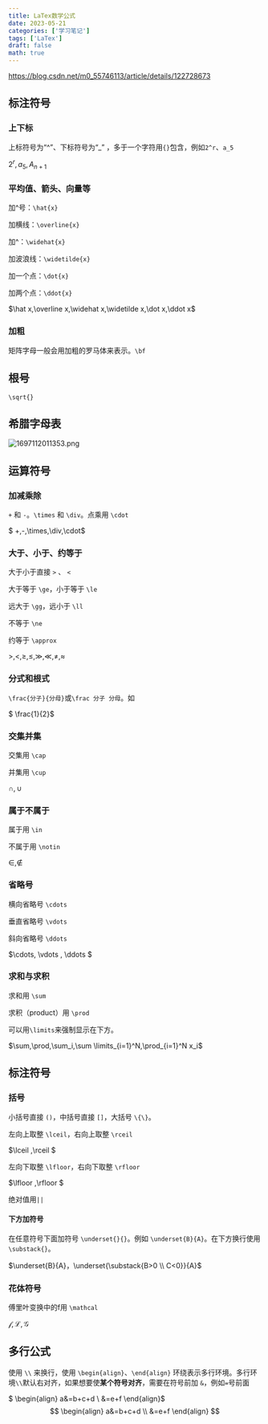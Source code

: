 ```yaml
---
title: LaTex数学公式
date: 2023-05-21
categories: ['学习笔记']
tags: ['LaTex']
draft: false
math: true
---
```


https://blog.csdn.net/m0_55746113/article/details/122728673

## 标注符号

### 上下标

上标符号为“^”、下标符号为“_” ，多于一个字符用`{}`包含，例如`2^r`、`a_5`

$2^r,a_5,A_{n+1}$

### 平均值、箭头、向量等

加^号：`\hat{x}`

加横线：`\overline{x}`

加^：`\widehat{x}`

加波浪线：`\widetilde{x}`

加一个点：`\dot{x}`

加两个点：`\ddot{x}`

$\hat x,\overline x,\widehat x,\widetilde x,\dot x,\ddot x$

### 加粗

矩阵字母一般会用加粗的罗马体来表示。`\bf`

## 根号

`\sqrt{}`

## 希腊字母表

![1697112011353.png](https://img.braindance.top/article/2023/10/12/6527dfcd9db91.png)

## 运算符号

### 加减乘除

`+` 和 `-`。`\times` 和 `\div`。点乘用 `\cdot`

$ +,-,\times,\div,\cdot$

### 大于、小于、约等于

大于小于直接  `>` 、 `<`

大于等于 `\ge`，小于等于 `\le`

远大于 `\gg`，远小于 `\ll`

不等于 `\ne`

约等于 `\approx`

$>,<,\ge,\le,\gg,\ll,\ne,\approx$

### 分式和根式

`\frac{分子}{分母}`或`\frac 分子 分母`。如

$ \frac{1}{2}$ 

### 交集并集

交集用 `\cap`

并集用 `\cup`

$\cap,\cup$

### 属于不属于

属于用 `\in`

不属于用 `\notin`

$\in,\notin$

### 省略号

横向省略号 `\cdots`

垂直省略号 `\vdots`

斜向省略号 `\ddots`

$\cdots, \vdots , \ddots $

### 求和与求积

求和用 `\sum`

求积（product）用 `\prod`

可以用`\limits`来强制显示在下方。

$\sum,\prod,\sum_i,\sum \limits_{i=1}^N,\prod_{i=1}^N x_i$

## 标注符号

### 括号

小括号直接 `()`，中括号直接 `[]`，大括号 `\{\}`。

左向上取整 `\lceil`，右向上取整 `\rceil`

 $\lceil ,\rceil $

左向下取整 `\lfloor`，右向下取整 `\rfloor`

$\lfloor ,\rfloor $

绝对值用`||`

#### 下方加符号

在任意符号下面加符号 `\underset{}{}`。例如 `\underset{B}{A}`。在下方换行使用 `\substack{}`。

$\underset{B}{A}，\underset{\substack{B>0 \\ C<0}}{A}$

### 花体符号

傅里叶变换中的f用 `\mathcal`

$\mathcal f,\mathcal L,\mathcal G$

## 多行公式

使用 `\\` 来换行，使用 `\begin{align}`、`\end{align}` 环绕表示多行环境。多行环境`\\`默认右对齐，如果想要使**某个符号对齐**，需要在符号前加 `&`，例如`=`号前面

$ 	\begin{align} a&=b+c+d \\ &=e+f \end{align}$
$$
\begin{align}
	a&=b+c+d \\
	&=e+f
	\end{align}
$$



